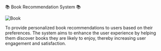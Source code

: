 📚 Book Recommendation System 📚

![Book](https://github.com/jjn7702/SECJ2154-OOP/assets/172096938/d5e21bb7-284e-4cd0-adc8-5f16819d94ac)


To provide personalized book recommendations to users based on their preferences. The system aims to enhance the user experience by helping them discover books they are likely to enjoy, thereby increasing user engagement and satisfaction.
